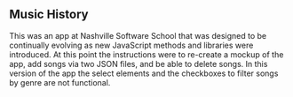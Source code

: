## Music History

This was an app at Nashville Software School that was designed to be continually evolving as new JavaScript methods and libraries were introduced.  At this point the instructions were to re-create a mockup of the app, add songs via two JSON files, and be able to delete songs.  In this version of the app the select elements and the checkboxes to filter songs by genre are not functional.
